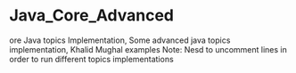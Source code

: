 # Java_Core_Advanced

ore Java topics Implementation,
Some advanced java topics implementation,
Khalid Mughal examples
Note: Nesd to uncomment lines in order to run different topics implementations
